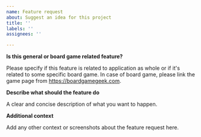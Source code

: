 ```yaml
---
name: Feature request
about: Suggest an idea for this project
title: ''
labels: ''
assignees: ''

---
```


**Is this general or board game related feature?**

Please specify if this feature is related to application as whole or if it's related to some specific board game. In case of board game, please link the game page from <https://boardgamegeek.com>.

**Describe what should the feature do**

A clear and concise description of what you want to happen.

**Additional context**

Add any other context or screenshots about the feature request here.
